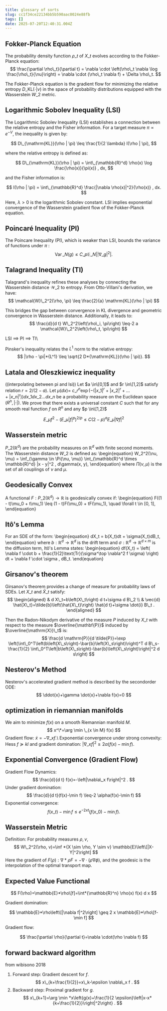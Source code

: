 ```yaml
---
title: glossary of sorts
slug: cc1f34ce22134bb5b590aac0024e88fb
tags: []
date: 2025-07-20T12:40:31.004Z
---
```


## Fokker-Planck Equation

The probability density function $\rho\_t$ of $X\_t$ evolves according to the Fokker-Planck equation:
$$
\frac{\partial \rho\_t}{\partial t} = \nabla \cdot \left(\rho\_t \nabla \log \frac{\rho\_t}{\nu}\right) = \nabla \cdot (\rho\_t \nabla f) + \Delta \rho\_t.
$$

The Fokker-Planck equation is the gradient flow for minimizing the relative entropy $D\_{\mathrm{KL}}(\cdot | \nu)$ in the space of probability distributions equipped with the Wasserstein $W\_2$ metric.

## Logarithmic Sobolev Inequality (LSI)

The Logarithmic Sobolev Inequality (LSI) establishes a connection between the relative entropy and the Fisher information. For a target measure $\pi \propto e^{-V}$, the inequality is given by:

$$
D\_{\mathrm{KL}}(\rho | \pi) \leq \frac{1}{2 \lambda} I(\rho | \pi),
$$

where the relative entropy is defined as:

$$
D\_{\mathrm{KL}}(\rho | \pi) = \int\_{\mathbb{R}^d} \rho(x) \log \frac{\rho(x)}{\pi(x)} , dx,
$$

and the Fisher information is:

$$
I(\rho | \pi) = \int\_{\mathbb{R}^d} \frac{|\nabla \rho(x)|^2}{\rho(x)} , dx.
$$

Here, $\lambda > 0$ is the logarithmic Sobolev constant. LSI implies exponential convergence of the Wasserstein gradient flow of the Fokker-Planck equation.

## Poincaré Inequality (PI)

The Poincare Inequality (PI), which is weaker than LSI, bounds the variance of functions under $\pi$ :
$$
\operatorname{Var}\_N(g) \leq C\_p \mathbb{E}\_N\left|\left|\nabla\_g\right|^2\right| .
$$

## Talagrand Inequality (TI)

Talagrand's inequality refines these analyses by connecting the Wasserstein distance $\mathcal{W}\_2$ to entropy. From Otto-Villani's derivation, we have:
$$
\mathcal{W}\_2^2(\rho, \pi) \leq \frac{2}{a} \mathrm{KL}(\rho | \pi)
$$

This  bridges the gap between convergence in KL divergence and geometric convergence in Wasserstein distance. Additionally, it leads to:
$$
\frac{d}{d t} W\_2^2\left(\rho\_i, \pi\right) \leq-2 a \mathcal{W}\_2^2\left(\rho\_t, \pi\right)
$$

LSI $\implies$ PI $\implies$ TI\\

Pinsker's inequality relates the $L^1$ norm to the relative entropy:
$$
|\rho - \pi|*{L^1} \leq \sqrt{2 D*{\mathrm{KL}}(\rho | \pi)}.
$$

## Latala and Oleszkiewicz inequality

((interpolating between pi and lsi))
Let $a \in\[0,1]$ and $r \in\[1,2]$ satisfy relation $r=2 /(2-a)$. Let $\mu(d x)=$ $c\_r^n \exp \left(-\left(\left|x\_1\right|^r+\left|x\_2\right|^r+\ldots+\left|x\_n\right|^r\right)\right) d x\_1 d x\_2 \ldots d x\_n$ be a probability measure on the Euclidean space $\left(R^n,|\cdot|\right)$. We prove that there exists a universal constant $C$ such that for any smooth real function $f$ on $R^n$ and any $p \in\[1,2)$

$$
E\_\mu f^2-\left(E\_\mu|f|^p\right)^{2 / p} \leq C(2-p)^a E\_\mu|\nabla f|^2
$$

## Wasserstein metric

$P\_2(\mathbb{R}^d)$ are the probability measures on $\mathbb{R}^d$ with finite second moments. The Wasserstein distance $W\_2$ is defined as:
\begin{equation}
W\_2^2(\nu, \mu) = \inf\_{\gamma \in \Pi(\nu, \mu)} \int\_{\mathbb{R}^d \times \mathbb{R}^d} |x - y|^2 , d\gamma(x, y),
\end{equation}
where $\Pi(\nu, \mu)$ is the set of all couplings of $\nu$ and $\mu$.

## Geodesically Convex

A functional $F : P\_2(\mathbb{R}^d) \to \mathbb{R}$ is geodesically convex if:
\begin{equation}
F((1 - t)\mu\_0 + t\mu\_1) \leq (1 - t)F(\mu\_0) + tF(\mu\_1), \quad \forall t \in \[0, 1],
\end{equation}

## Itô's Lemma

For an SDE of the form:
\begin{equation}
dX\_t = b(X\_t)dt + \sigma(X\_t)dB\_t,
\end{equation}
where $b : \mathbb{R}^d \to \mathbb{R}^d$ is the drift term and $\sigma : \mathbb{R}^d \to \mathbb{R}^{d \times m}$ is the diffusion term, Itô's Lemma states:
\begin{equation}
df(X\_t) = \left( \nabla f \cdot b + \frac{1}{2}\text{Tr}(\sigma^\top \nabla^2 f \sigma) \right) dt + \nabla f \cdot \sigma , dB\_t.
\end{equation}

## Girsanov's theorem

Girsanov's theorem provides a change of measure for probability laws of SDEs. Let $X\_t$ and $\bar{X}\_t$ satisfy:
$$
\begin{aligned}
& d X\_t=b\left(X\_t\right) d t+\sigma d B\_2 \\
& \vec{d} \hat{X\_t}=\tilde{b}\left(\hat{X\_t}\right) \hat{d t}+\sigma \dot{i} B\_t .
\end{aligned}
$$

Then the Radon-Nikodym derivative of the measure $P$ induced by $X\_t$ with respect to the measure $\overline{\mathbf{P}}$ induced by $\overline{\mathrm{X}}\_t$ is:
$$
\frac{d \mathrm{P}}{d \tilde{P}}=\exp \left(\int\_0^T\left(b\left(X\_s\right)-\bar{b}\left(X\_s\right)\right)^T d B\_s-\frac{1}{2} \int\_0^T\left|b\left(X\_s\right)-\bar{b}\left(X\_s\right)\right|^2 d s\right)
$$

## Nesterov's Method

Nesterov's accelerated gradient method is described by the secondorder ODE:
$$
\ddot{x}+\gamma \dot{x}+\nabla f(x)=0
$$

## optimization in riemannian manifolds

We aim to minimize $f(x)$ on a smooth Riemannian manifold $M$.
$$
x^\*=\arg \min \_{x \in M} f(x)
$$
Gradient flow: $\dot{x}=-\nabla\_x f$.\\
Exponential convergence under strong convexity: Hess $f \succeq k l$ and gradient domination: $\left|\nabla\_x f\right|^2 \geq 2 \alpha(f(x)-\min f)$.

## Exponential Convergence (Gradient Flow)

Gradient Flow Dynamics:
$$
\frac{d}{d t} f(x)=-\left|\nabla\_x f\right|^2 .
$$
Under gradient domination:
$$
\frac{d}{d t}(f(x)-\min f) \leq-2 \alpha(f(x)-\min f)
$$
Exponential convergence:
$$
f\left(x\_t\right)-\min f \leq e^{-2 x t}\left(f\left(x\_0\right)-\min f\right) .
$$

## Wasserstein Metric

Definition: For probability measures $\rho, \nu$,
$$
W\_2^2(\rho, v)=\inf *{X \sim \rho, Y \sim v} \mathbb{E}\left\[|X-Y|^2\right]
$$
Here the gradient of $F(\rho): \nabla*\rho F=-\nabla \cdot(\rho \nabla \phi)$, and the geodesic is the interpolation of the optimal transport map.

## Expected Value Functional

$$
F(\rho)=\mathbb{E}*\rho\[f]=\int*{\mathbb{R}^n} \rho(x) f(x) d x
$$

Gradient domination:

$$
\mathbb{E}*\rho\left\[|\nabla f|^2\right] \geq 2 x \mathbb{E}*\rho\[f-\min f]
$$

Gradient flow:

$$
\frac{\partial \rho}{\partial t}=\nabla \cdot(\rho \nabla f)
$$

## forward backward algorithm

from wibisono 2018

1. Forward step: Gradient descent for $f$.
   $$
   x\_{k+\frac{1}{2}}=x\_k-\epsilon \nabla\_x f .
   $$
2. Backward step: Proximal gradient for $g$.
   $$
   x\_{k+1}=\arg \min *x\left{g(x)+\frac{1}{2 \epsilon}\left|x-x*{k+\frac{1}{2}}\right|^2\right} .
   $$
